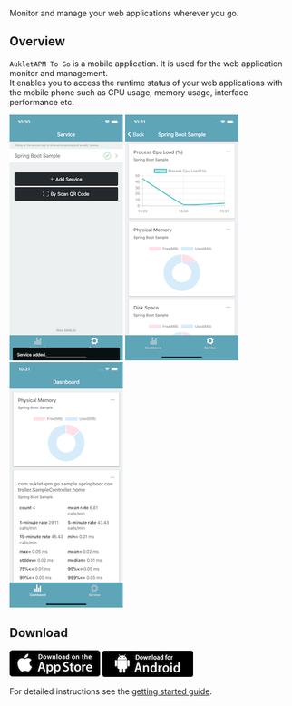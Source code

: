 Monitor and manage your web applications wherever you go.
## Overview

`AukletAPM To Go` is a mobile application. It is used for the web application monitor and management.  
It enables you to access the runtime status of your web applications with the mobile phone such as CPU usage, memory usage, interface performance etc.

![Screenshot1](img/screenshot1.png)
![Screenshot2](img/screenshot2.png)
![Screenshot3](img/screenshot3.png)

## Download

<a href="https://itunes.apple.com/us/app/AukletAPM/id1351572279?mt=8" target="_blank">![Download on the AppStore](img/download-on-the-appstore.png)</a>
<a href="https://play.google.com/store/apps/details?id=com.aukletapm.go" target="_blank">![Download on the AppStore](img/download-for-android.png)</a>

For detailed instructions see the [getting started guide](getting-started.md).